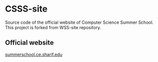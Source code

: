 # CSSS-site
Source code of the official website of Computer Science Summer School. This project is forked from WSS-site repository.

## Official website
[summerschool.ce.sharif.edu](http://summerschool.ce.sharif.edu)
